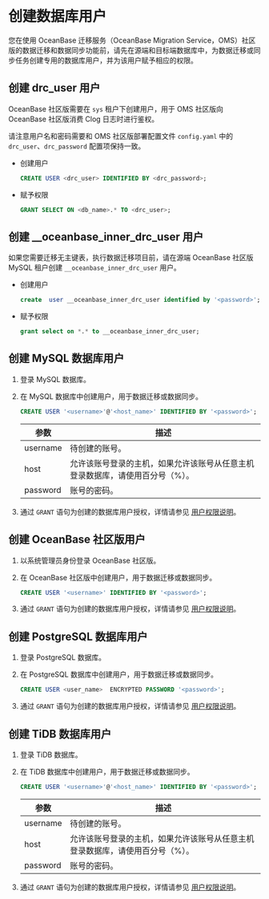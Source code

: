 # 创建数据库用户

您在使用 OceanBase 迁移服务（OceanBase Migration Service，OMS）社区版的数据迁移和数据同步功能前，请先在源端和目标端数据库中，为数据迁移或同步任务创建专用的数据库用户，并为该用户赋予相应的权限。

## 创建 drc_user 用户

OceanBase 社区版需要在 `sys` 租户下创建用户，用于 OMS 社区版向 OceanBase 社区版消费 Clog 日志时进行鉴权。

请注意用户名和密码需要和 OMS 社区版部署配置文件 `config.yaml` 中的 `drc_user`、`drc_password` 配置项保持一致。

* 创建用户

   ```sql
   CREATE USER <drc_user> IDENTIFIED BY <drc_password>;
   ```

* 赋予权限

   ```sql
   GRANT SELECT ON <db_name>.* TO <drc_user>;
   ```

## 创建 __oceanbase_inner_drc_user 用户

如果您需要迁移无主键表，执行数据迁移项目前，请在源端 OceanBase 社区版 MySQL 租户创建 `__oceanbase_inner_drc_user` 用户。

* 创建用户

  ```sql
  create  user __oceanbase_inner_drc_user identified by '<password>';
  ```

* 赋予权限

  ```sql
  grant select on *.* to __oceanbase_inner_drc_user;
  ```

## 创建 MySQL 数据库用户

1. 登录 MySQL 数据库。

2. 在 MySQL 数据库中创建用户，用于数据迁移或数据同步。

   ```sql
   CREATE USER '<username>'@'<host_name>' IDENTIFIED BY '<password>';
   ```

   |    参数    |                   描述                    |
   |----------|-----------------------------------------|
   | username | 待创建的账号。                                 |
   | host     | 允许该账号登录的主机，如果允许该账号从任意主机登录数据库，请使用百分号（%）。 |
   | password | 账号的密码。                                  |

3. 通过 `GRANT` 语句为创建的数据库用户授权，详情请参见 [用户权限说明](../8.create-and-manage-data-sources/4.user-privileges.md)。

## 创建 OceanBase 社区版用户

1. 以系统管理员身份登录 OceanBase 社区版。

2. 在 OceanBase 社区版中创建用户，用于数据迁移或数据同步。

   ```sql
   CREATE USER '<username>' IDENTIFIED BY '<password>';
   ```

3. 通过 `GRANT` 语句为创建的数据库用户授权，详情请参见 [用户权限说明](../8.create-and-manage-data-sources/4.user-privileges.md)。

## 创建 PostgreSQL 数据库用户

1. 登录 PostgreSQL 数据库。

2. 在 PostgreSQL 数据库中创建用户，用于数据迁移或数据同步。

   ```sql
   CREATE USER <user_name>  ENCRYPTED PASSWORD '<password>';
   ```

3. 通过 `GRANT` 语句为创建的数据库用户授权，详情请参见 [用户权限说明](../8.create-and-manage-data-sources/4.user-privileges.md)。

## 创建 TiDB 数据库用户

1. 登录 TiDB 数据库。

2. 在 TiDB 数据库中创建用户，用于数据迁移或数据同步。

   ```sql
   CREATE USER '<username>'@'<host_name>' IDENTIFIED BY '<password>';
   ```

   |    参数    |                   描述                    |
   |----------|-----------------------------------------|
   | username | 待创建的账号。                                 |
   | host     | 允许该账号登录的主机，如果允许该账号从任意主机登录数据库，请使用百分号（%）。 |
   | password | 账号的密码。                                  |

3. 通过 `GRANT` 语句为创建的数据库用户授权，详情请参见 [用户权限说明](../8.create-and-manage-data-sources/4.user-privileges.md)。
